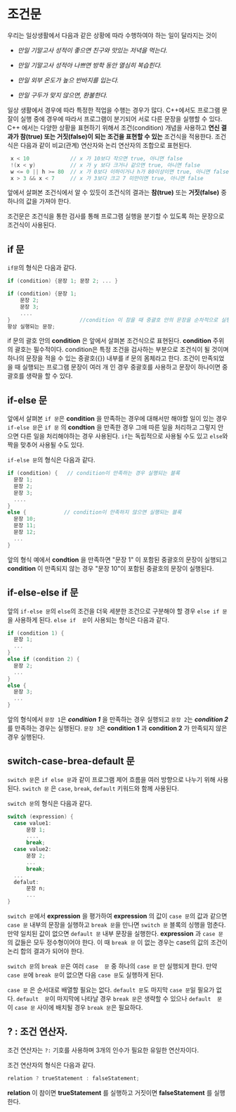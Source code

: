 # 조건문 

우리는 일상생활에서 다음과 같은 상황에 따라 수행하여야 하는 일이 달라지는 것이 

* *만일 기말고사 성적이 좋으면 친구와 맛있는 저녁을 먹는다.*

* *만일 기말고사 성적아 나쁘면 방학 동안 열심히 복습힌다.*

* *만일 외부 온도가 높으 반바지를 입는다.*

* *만일 구두가 맞지 않으면, 환불한다.*

일상 생활에서 경우에 따라 특정한 적업을 수행는 경우가 많다. C++에서도 프로그램 문잘이 실행 중에 경우에 따라서 프로그램이 분기되어 
서로 다른 문장을 실행할 수 있다. C++ 에서는 다양한 상황을 표현하기 위해서 조건(condition) 개념을 사용하고 
**연신 결과가 참(true) 또는 거짓(false)이 되는 조건을 표현할 수 있는** 조건식을 적용한다. 
조건식은 다음과 같이 비교(관계) 연산자와 논리 연산자의 조합으로 표현된다. 

```C++
 x < 10             // x 가 10보다 작으면 true, 아니면 false
 !(x < y)           // x 가 y 보다 크거나 같으면 true, 아니면 false
 w <= 0 || h >= 80  // x 가 0보다 이하이거나 h가 80이상이면 true, 아니면 false
 x > 3 && x < 7     // x 가 3보다 크고 7 미만이면 true, 아니면 false
```
앞에서 살펴본 조건식에서 알 수 있듯이 조건식의 결과는 **참(true)** 또는 **거짓(false)** 중 하나의 값을 가져야 한다.  

조건문은 조건식을 통한 검사를 통해 프로그램 실행을 분기할 수 있도록 하는 문장으로 조건식이 사용된다. 

## if 문

```if문```의 형식은 다음과 같다.
```C++
if (condition) {문장 1; 문장 2; ... }
```
```C++
if (condition) {문장 1;
    문장 2;
    문장 3;
    ....
}                      //condition 이 참을 때 중괄호 안의 문장을 순차적으로 실행 
항상 실행되는 문장;
```

if 문의 괄호 안의 __condition__ 은 앞에서 살펴본 조건식으로 표현된다. __condition__ 주위의 괄호는 필수적이다.
condition은 특정 조건을 검사하는 부분으로 조건식이 될 것이며 하나의 문장을 적을 수 있는 중괄호({}) 내부를
if 문의 몸체라고 한다. 조건이 만족되었을 때 실행되는 프로그램 문장이 여러 개 인 경우 중괄호를 사용하고 문장이 하나이면 
중괄호를 생략을 할 수 있다. 

## if-else 문

앞에서 살펴본 ```if 문```은 __condition__ 을 만족하는 경우에 대해서만 해야할 일이 있는 경우 
```if-else 문```은 ```if 문``` 의 __condtion__ 을 만족한 경우 그애 따른 일을 처리하고 그렇지 안으면 
다른 일을 처리해야하는 경우 사용된다. ```if```는 독립적으로 사용될 수도 있고 ```else```와 짝을 맞추어 사용될 수도 있다. 


```if-else 문```의 형식은 다음과 같다.

```C++
if (condition) {   // condition이 만족하는 경우 실행되는 블록
  문장 1;
  문장 2;
  문장 3;
  ....
}
else {            // condition이 만족하지 않으면 실행되는 블록
  문장 10;
  문장 11;
  문장 12;
  ...
}
```
앞의 형식 예에서 __condtion__ 을 만족하면 "문장 1" 이 포함된 중괄호의 문장이 실행되고 __condition__ 이 만족되지
않는 경우 "문장 10"이 포함된 중괄호의 문장이 실행된다. 


## if-else-else if 문

앞의 ```if-else 문```의 ```else```의 조건을 더욱 세분한 조건으로 구분해야 할 경우 ```else if 문```을 사용하게 된다. 
```else if  문```이 사용되는 형식은 다음과 같다. 

```C++
if (condition 1) {
  문장 1;
  ...
}
else if (condition 2) {
  문장 2;
  ...
}
else {
  문장 3;
  ...
}
``` 
앞의 형식에서 ```문장 1```은 ___condition 1___ 을 만족하는 경우 실행되고 ```문장 2```는 
___condition 2___ 를 만족하는 경우는 실행된다. ```문장 3```은 __condition 1__ 과 __condition 2__ 가
만족되지 않은 경우 실행된다.

##  switch-case-brea-default 문

```switch 문```은 ```if else 문```과 같이 프로그램 제어 흐름을 여러 방향으로 나누기 위해 사용된다. ```switch 문```
은  ```case```, ```break```, ```default``` 키워드와 함께 사용된다. 

```switch 문```의 형식은 다음과 같다. 

```c++
switch (expression) {
  case value1:
      문장 1;
      ....
      break;
  case value2:
      문장 2;
      ...
      break;
  ...
  defalut:
      문장 n;
      ...
}
```
```switch 문```에서  __expression__ 을 평가하여  __expression__ 의 값이 ```case 문```의 값과 
같으면 ```case 문``` 내부의 문장을 실행하고 ```break 문```을 만나면 ```switch 문```  블록의 
싱행을 멈춘다. 만약 일치된 값이 없으면 ```default 문``` 내부 문장을 실행한다. 
__expression__ 과 ```case 문``` 의 값들은 모두 정수형이어야 한다. 이 때 ```break 문``` 이
없는 경우는 case의 값의 조건이 논리 합의 결과가 되어야 한다. 

```switch 문```의 ```break 문```은 여러 ```case  문``` 중 하나의 ```case 문``` 만 실행되게
한다. 만약  ```case 문```에 ```break 문```이 없으면 다음 ```case 문```도 실행하게 된다. 

```case 문``` 은 순서대로 배열할 필요는 없다. ```default 문```도 마지막 ```case 문```일 필요가 없다. 
```default  문```이 마지막에 나타날 경우 ```break 문```은 생략할 수 있으나 ```default  문``` 이 
```case 문```  사이에 배치될 경우 ```break 문```은 필요하다. 

## ? : 조건 연산자.

조건 연산자는 ```?:``` 기호를 사용하며 3개의 인수가 필요한 유일한 연산자이다. 

조건 연산자의 형식은 다음과 같다.

```C++
relation ? trueStatement : falseStatement;
```
__relation__ 이 참이면 __trueStatement__ 를 실행하고  거짓이면 
__falseStatement__ 를 실행한다.





